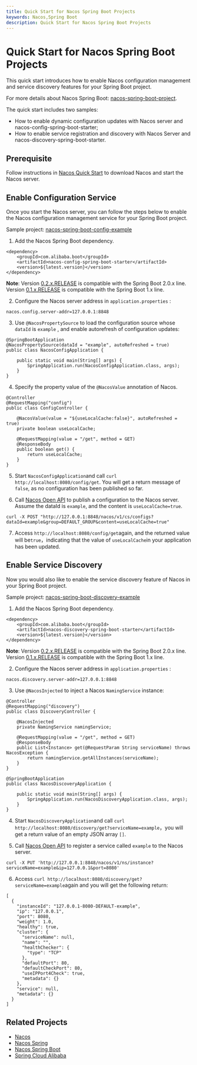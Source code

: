 ```yaml
---
title: Quick Start for Nacos Spring Boot Projects
keywords: Nacos,Spring Boot
description: Quick Start for Nacos Spring Boot Projects
---
```


# Quick Start for Nacos Spring Boot Projects

This quick start introduces how to enable Nacos configuration management and service discovery features for your Spring Boot project.

For more details about Nacos Spring Boot: [nacos-spring-boot-project](https://github.com/nacos-group/nacos-spring-boot-project/wiki/spring-boot-0.2.2-%E4%BB%A5%E5%8F%8A-0.1.2%E7%89%88%E6%9C%AC%E6%96%B0%E5%8A%9F%E8%83%BD%E4%BD%BF%E7%94%A8%E6%89%8B%E5%86%8C).

The quick start includes two samples:
* How to enable dynamic configuration updates with Nacos server and nacos-config-spring-boot-starter;
* How to enable service registration and discovery with Nacos Server and nacos-discovery-spring-boot-starter.

## Prerequisite

Follow instructions in [Nacos Quick Start](https://nacos.io/zh-cn/docs/quick-start.html) to download Nacos and start the Nacos server.

## Enable Configuration Service

Once you start the Nacos server, you can follow the steps below to enable the Nacos configuration management service for your Spring Boot project. 

Sample project: [nacos-spring-boot-config-example](https://github.com/nacos-group/nacos-examples/tree/master/nacos-spring-boot-example/nacos-spring-boot-config-example)

1. Add the Nacos Spring Boot dependency.

```
<dependency>
    <groupId>com.alibaba.boot</groupId>
    <artifactId>nacos-config-spring-boot-starter</artifactId>
    <version>${latest.version}</version>
</dependency>
```

**Note**: Version [0.2.x.RELEASE](https://mvnrepository.com/artifact/com.alibaba.boot/nacos-config-spring-boot-starter) is compatible with the Spring Boot 2.0.x line. Version [0.1.x.RELEASE](https://mvnrepository.com/artifact/com.alibaba.boot/nacos-config-spring-boot-starter) is compatible with the Spring Boot 1.x line.

2. Configure the Nacos server address in `application.properties` :

```
nacos.config.server-addr=127.0.0.1:8848
```

3. Use `@NacosPropertySource` to load the configuration source whose `dataId` is `example` , and enable autorefresh of configuration updates:

```plain
@SpringBootApplication
@NacosPropertySource(dataId = "example", autoRefreshed = true)
public class NacosConfigApplication {

    public static void main(String[] args) {
        SpringApplication.run(NacosConfigApplication.class, args);
    }
}
```

4. Specify the property value of the `@NacosValue` annotation of Nacos.

```
@Controller
@RequestMapping("config")
public class ConfigController {

    @NacosValue(value = "${useLocalCache:false}", autoRefreshed = true)
    private boolean useLocalCache;

    @RequestMapping(value = "/get", method = GET)
    @ResponseBody
    public boolean get() {
        return useLocalCache;
    }
}
```

5. Start `NacosConfigApplication`and call `curl http://localhost:8080/config/get`. You will get a return message of `false`, as no configuration has been published so far.

6. Call [Nacos Open API](https://nacos.io/zh-cn/docs/open-api.html) to publish a configuration to the Nacos server. Assume the dataId is `example`, and the content is `useLocalCache=true`.

```
curl -X POST "http://127.0.0.1:8848/nacos/v1/cs/configs?dataId=example&group=DEFAULT_GROUP&content=useLocalCache=true"
```

7. Access `http://localhost:8080/config/get`again, and the returned value will be`true`，indicating that the value of `useLocalCache`in your application has been updated.

## Enable Service Discovery

Now you would also like to enable the service discovery feature of Nacos in your Spring Boot project. 

Sample project: [nacos-spring-boot-discovery-example](https://github.com/nacos-group/nacos-examples/tree/master/nacos-spring-boot-example/nacos-spring-boot-discovery-example)

1. Add the Nacos Spring Boot dependency.

```
<dependency>
    <groupId>com.alibaba.boot</groupId>
    <artifactId>nacos-discovery-spring-boot-starter</artifactId>
    <version>${latest.version}</version>
</dependency>
```

**Note**: Version [0.2.x.RELEASE](https://mvnrepository.com/artifact/com.alibaba.boot/nacos-discovery-spring-boot-starter) is compatible with the Spring Boot 2.0.x line. Version [0.1.x.RELEASE](https://mvnrepository.com/artifact/com.alibaba.boot/nacos-discovery-spring-boot-starter) is compatible with the Spring Boot 1.x line.

2. Configure the Nacos server address in `application.properties` :

```
nacos.discovery.server-addr=127.0.0.1:8848
```

3. Use `@NacosInjected` to inject a Nacos `NamingService` instance:

```
@Controller
@RequestMapping("discovery")
public class DiscoveryController {

    @NacosInjected
    private NamingService namingService;

    @RequestMapping(value = "/get", method = GET)
    @ResponseBody
    public List<Instance> get(@RequestParam String serviceName) throws NacosException {
        return namingService.getAllInstances(serviceName);
    }
}

@SpringBootApplication
public class NacosDiscoveryApplication {

    public static void main(String[] args) {
        SpringApplication.run(NacosDiscoveryApplication.class, args);
    }
}
```


4. Start `NacosDiscoveryApplication`and call `curl http://localhost:8080/discovery/get?serviceName=example`，you will get a return value of an empty JSON array `[]`.

5. Call [Nacos Open API](https://nacos.io/zh-cn/docs/open-api.html) to register a service called `example` to the Nacos server.

```
curl -X PUT 'http://127.0.0.1:8848/nacos/v1/ns/instance?serviceName=example&ip=127.0.0.1&port=8080'
```

6. Access `curl http://localhost:8080/discovery/get?serviceName=example`again and you will get the following return:

```
[
  {
    "instanceId": "127.0.0.1-8080-DEFAULT-example",
    "ip": "127.0.0.1",
    "port": 8080,
    "weight": 1.0,
    "healthy": true,
    "cluster": {
      "serviceName": null,
      "name": "",
      "healthChecker": {
        "type": "TCP"
      },
      "defaultPort": 80,
      "defaultCheckPort": 80,
      "useIPPort4Check": true,
      "metadata": {}
    },
    "service": null,
    "metadata": {}
  }
]
```

## Related Projects
* [Nacos](https://github.com/alibaba/nacos)
* [Nacos Spring](https://github.com/nacos-group/nacos-spring-project)
* [Nacos Spring Boot](https://github.com/nacos-group/nacos-spring-boot-project)
* [Spring Cloud Alibaba](https://github.com/alibaba/spring-cloud-alibaba)
